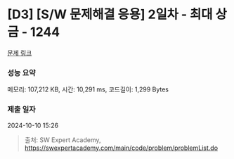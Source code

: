# [D3] [S/W 문제해결 응용] 2일차 - 최대 상금 - 1244 

[문제 링크](https://swexpertacademy.com/main/code/problem/problemDetail.do?contestProbId=AV15Khn6AN0CFAYD) 

### 성능 요약

메모리: 107,212 KB, 시간: 10,291 ms, 코드길이: 1,299 Bytes

### 제출 일자

2024-10-10 15:26



> 출처: SW Expert Academy, https://swexpertacademy.com/main/code/problem/problemList.do